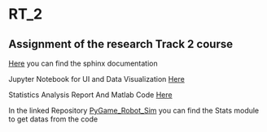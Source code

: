 # RT_2
## Assignment of the research Track 2 course 
[Here](https://studentrobotics.org) you can find the sphinx documentation

Jupyter Notebook for UI and Data Visualization [Here](https://github.com/MatteoCarlone/RT_2/tree/main/Jupyter_Notebook) 

Statistics Analysis Report And Matlab Code [Here](https://github.com/MatteoCarlone/RT_2/tree/main/Statistics) 

In the linked Repository [PyGame_Robot_Sim](https://github.com/MatteoCarlone/PyGame_Robot_Sim) you can find the Stats module to get datas from the code 
